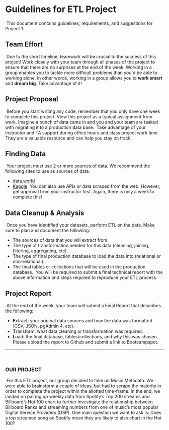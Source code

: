# Guidelines for ETL Project
​
This document contains guidelines, requirements, and suggestions for Project 1.
​
## Team Effort
​
Due to the short timeline, teamwork will be crucial to the success of this project! Work closely with your team through all phases of the project to ensure that there are no surprises at the end of the week.
​
Working in a group enables you to tackle more difficult problems than you'd be able to working alone. In other words, working in a group allows you to **work smart** and **dream big**. Take advantage of it!
​
## Project Proposal
​
Before you start writing any code, remember that you only have one week to complete this project. View this project as a typical assignment from work. Imagine a bunch of data came in and you and your team are tasked with migrating it to a production data base.
​
Take advantage of your Instructor and TA support during office hours and class project work time. They are a valuable resource and can help you stay on track.
​
## Finding Data
​
Your project must use 2 or more sources of data. We recommend the following sites to use as sources of data:
​
* [data.world](https://data.world/)
​
* [Kaggle](https://www.kaggle.com/)
​
You can also use APIs or data scraped from the web. However, get approval from your instructor first. Again, there is only a week to complete this!
​
## Data Cleanup & Analysis
​
Once you have identified your datasets, perform ETL on the data. Make sure to plan and document the following:
​
* The sources of data that you will extract from.
​
* The type of transformation needed for this data (cleaning, joining, filtering, aggregating, etc).
​
* The type of final production database to load the data into (relational or non-relational).
​
* The final tables or collections that will be used in the production database.
​
You will be required to submit a final technical report with the above information and steps required to reproduce your ETL process.
​
## Project Report
​
At the end of the week, your team will submit a Final Report that describes the following:
​
* **E**xtract: your original data sources and how the data was formatted (CSV, JSON, pgAdmin 4, etc).
​
* **T**ransform: what data cleaning or transformation was required.
​
* **L**oad: the final database, tables/collections, and why this was chosen.
​
Please upload the report to Github and submit a link to Bootcampspot.
​
- - -
​
### OUR PROJECT
​
For this ETL project, our group decided to take on Music Metadata. We were able to brainstorm a couple of ideas, but had to scrape the majority in order to complete the project within the allotted time-frame. In the end, we landed on pairing up weekly data from Spotify’s Top 200 streams and Billboard’s Hot 100 chart to further investigate the relationship between Billboard Ranks and streaming numbers from one of music’s most popular Digital Service Providers (DSP). One main question we want to ask is: Does a top streamed song on Spotify mean they are likely to also chart in the Hot 100?
